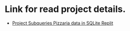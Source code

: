# Link for read project details.

- [Project Subqueries Pizzaria data in SQLite Replit](https://phatchara-soros.notion.site/Project-Subqueries-Pizzaria-data-in-SQLite-Replit-15e70e94983741a4a32a8287a68975da?pvs=4)

